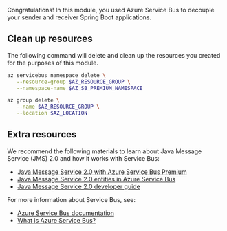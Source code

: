 Congratulations! In this module, you used Azure Service Bus to decouple your sender and receiver Spring Boot applications.

## Clean up resources

 The following command will delete and clean up the resources you created for the purposes of this module.

```bash
az servicebus namespace delete \
   --resource-group $AZ_RESOURCE_GROUP \
   --namespace-name $AZ_SB_PREMIUM_NAMESPACE

az group delete \
   --name $AZ_RESOURCE_GROUP \
   --location $AZ_LOCATION
```

## Extra resources

We recommend the following materials to learn about Java Message Service (JMS) 2.0 and how it works with Service Bus:

* [Java Message Service 2.0 with Azure Service Bus Premium](https://docs.microsoft.com/azure/service-bus-messaging/how-to-use-java-message-service-20)
* [Java Message Service 2.0 entities in Azure Service Bus](https://docs.microsoft.com/azure/service-bus-messaging/java-message-service-20-entities)
* [Java Message Service 2.0 developer guide](https://docs.microsoft.com/azure/service-bus-messaging/jms-developer-guide?tabs=JMS-20)

For more information about Service Bus, see:

* [Azure Service Bus documentation](https://docs.microsoft.com/azure/service-bus-messaging/)
* [What is Azure Service Bus?](https://docs.microsoft.com/azure/service-bus-messaging/service-bus-messaging-overview)
